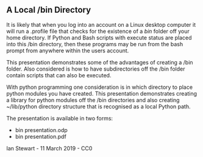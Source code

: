 ## A Local /bin Directory

It is likely that when you log into an account on a Linux desktop computer it will run a .profile file that checks for the existence of a *bin* folder  off your home directory. If Python and Bash scripts with execute status are placed into this /bin directory, then these programs may be run from the bash prompt from anywhere within the users account.

This presentation demonstrates some of the advantages of creating a /bin folder. Also considered is how to have subdirectories off the /bin folder contain scripts that can also be executed.

With python programming one consideration is in which directory to place python modules you have created. This presentation demonstrates creating a library for python modules off the /bin directories and also creating ~/lib/python directory structure that is recognised as a local Python path. 

The presentation is available in two forms:

  * bin presentation.odp
  * bin presentation.pdf


Ian Stewart - 11 March 2019 - CC0